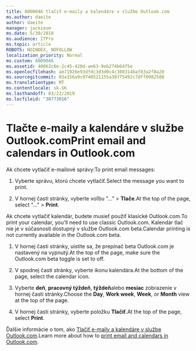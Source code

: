 ```yaml
---
title: 8000046 tlačiť e-maily a kalendáre v službe Outlook.com
ms.author: daeite
author: daeite
manager: jackiesm
ms.date: 5/30/2018
ms.audience: ITPro
ms.topic: article
ROBOTS: NOINDEX, NOFOLLOW
localization_priority: Normal
ms.custom: 8000046
ms.assetid: 40063c6e-2c45-420d-ae63-9eb274b64f5e
ms.openlocfilehash: ae71926e93dfdc3d3d0c4c308314baf83a2f8a20
ms.sourcegitcommit: 03a156a9c9740521155a30775492c7dff0982588
ms.translationtype: MT
ms.contentlocale: sk-SK
ms.lasthandoff: 03/22/2019
ms.locfileid: "30773016"
---
```

# <a name="print-email-and-calendars-in-outlookcom"></a><span data-ttu-id="faeb8-102">Tlačte e-maily a kalendáre v službe Outlook.com</span><span class="sxs-lookup"><span data-stu-id="faeb8-102">Print email and calendars in Outlook.com</span></span>

<span data-ttu-id="faeb8-103">Ak chcete vytlačiť e-mailové správy:</span><span class="sxs-lookup"><span data-stu-id="faeb8-103">To print email messages:</span></span>
  
1. <span data-ttu-id="faeb8-104">Vyberte správu, ktorú chcete vytlačiť.</span><span class="sxs-lookup"><span data-stu-id="faeb8-104">Select the message you want to print.</span></span>
    
2. <span data-ttu-id="faeb8-105">V hornej časti stránky, vyberte voľbu "..." \> **Tlače**.</span><span class="sxs-lookup"><span data-stu-id="faeb8-105">At the top of the page, select "..." \> **Print**.</span></span> 
    
<span data-ttu-id="faeb8-106">Ak chcete vytlačiť kalendár, budete musieť použiť klasické Outlook.com.</span><span class="sxs-lookup"><span data-stu-id="faeb8-106">To print your calendar, you'll need to use classic Outlook.com.</span></span> <span data-ttu-id="faeb8-107">Kalendár tlač nie je v súčasnosti dostupný v službe Outlook.com beta.</span><span class="sxs-lookup"><span data-stu-id="faeb8-107">Calendar printing is not currently available in the Outlook.com beta.</span></span>
  
1. <span data-ttu-id="faeb8-108">V hornej časti stránky, uistite sa, že prepínač beta Outlook.com je nastavený na vypnutý.</span><span class="sxs-lookup"><span data-stu-id="faeb8-108">At the top of the page, make sure the Outlook.com beta toggle is set to off.</span></span>
    
2. <span data-ttu-id="faeb8-109">V spodnej časti stránky, vyberte ikonu kalendára.</span><span class="sxs-lookup"><span data-stu-id="faeb8-109">At the bottom of the page, select the calendar icon.</span></span>
    
3. <span data-ttu-id="faeb8-110">Vyberte **deň**, **pracovný týždeň**, **týždeň**alebo **mesiac** zobrazenie v hornej časti stránky.</span><span class="sxs-lookup"><span data-stu-id="faeb8-110">Choose the **Day**, **Work week**, **Week**, or **Month** view at the top of the page.</span></span> 
    
4. <span data-ttu-id="faeb8-111">V hornej časti stránky, vyberte položku **Tlačiť**.</span><span class="sxs-lookup"><span data-stu-id="faeb8-111">At the top of the page, select **Print**.</span></span> 
    
<span data-ttu-id="faeb8-112">Ďalšie informácie o tom, ako [Tlačiť e-maily a kalendáre v službe Outlook.com](https://go.microsoft.com/fwlink/p/?linkid=2001208&amp;clcid=0x409).</span><span class="sxs-lookup"><span data-stu-id="faeb8-112">Learn more about how to [print email and calendars in Outlook.com](https://go.microsoft.com/fwlink/p/?linkid=2001208&amp;clcid=0x409).</span></span>
  

